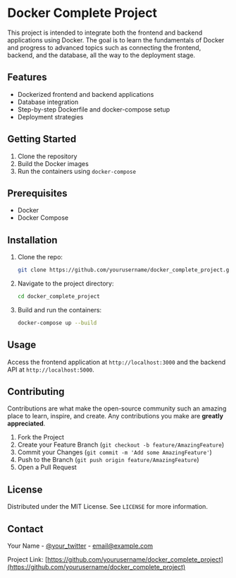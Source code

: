 # Docker Complete Project

This project is intended to integrate both the frontend and backend applications using Docker. The goal is to learn the fundamentals of Docker and progress to advanced topics such as connecting the frontend, backend, and the database, all the way to the deployment stage.

## Features

- Dockerized frontend and backend applications
- Database integration
- Step-by-step Dockerfile and docker-compose setup
- Deployment strategies

## Getting Started

1. Clone the repository
2. Build the Docker images
3. Run the containers using `docker-compose`

## Prerequisites

- Docker
- Docker Compose

## Installation

1. Clone the repo:
   ```sh
   git clone https://github.com/yourusername/docker_complete_project.git
   ```
2. Navigate to the project directory:
   ```sh
   cd docker_complete_project
   ```
3. Build and run the containers:
   ```sh
   docker-compose up --build
   ```

## Usage

Access the frontend application at `http://localhost:3000` and the backend API at `http://localhost:5000`.

## Contributing

Contributions are what make the open-source community such an amazing place to learn, inspire, and create. Any contributions you make are **greatly appreciated**.

1. Fork the Project
2. Create your Feature Branch (`git checkout -b feature/AmazingFeature`)
3. Commit your Changes (`git commit -m 'Add some AmazingFeature'`)
4. Push to the Branch (`git push origin feature/AmazingFeature`)
5. Open a Pull Request

## License

Distributed under the MIT License. See `LICENSE` for more information.

## Contact

Your Name - [@your_twitter](https://twitter.com/your_twitter) - email@example.com

Project Link: [https://github.com/yourusername/docker_complete_project](https://github.com/yourusername/docker_complete_project)
